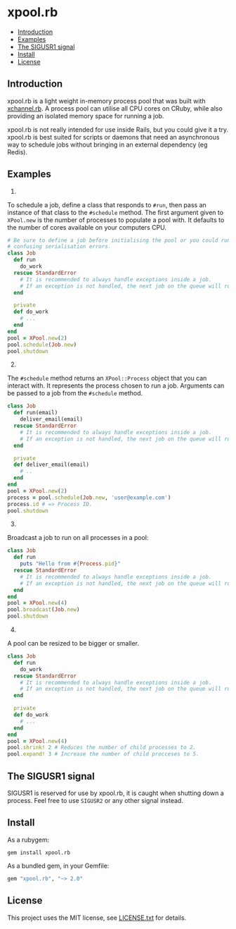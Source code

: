 # xpool.rb

* [Introduction](#introduction)
* [Examples](#examples)
* [The SIGUSR1 signal](#SIGUSR1)
* [Install](#install)
* [License](#license)

## <a id='introduction'>Introduction</a>

xpool.rb is a light weight in-memory process pool that was built with [xchannel.rb](https://github.com/rg-3/xchannel.rb).  A process pool can utilise all CPU cores on CRuby, while also providing an isolated memory space for running a job.  

xpool.rb is not really intended for use inside Rails, but you could give it a try. xpool.rb is best suited for scripts or daemons that need an asynchronous way to schedule jobs without bringing in an external dependency (eg Redis).
 
## <a id='examples'>Examples</a>

1.

To schedule a job, define a class that responds to `#run`, then pass an instance
of that class to the `#schedule` method. The first argument given to `XPool.new` is 
the number of processes to populate a pool with. It defaults to the number of cores 
available on your computers CPU.

```ruby
# Be sure to define a job before initialising the pool or you could run into
# confusing serialisation errors.
class Job
  def run
    do_work
  rescue StandardError
    # It is recommended to always handle exceptions inside a job.
    # If an exception is not handled, the next job on the queue will run.
  end

  private 
  def do_work 
    # ...
  end
end
pool = XPool.new(2)
pool.schedule(Job.new)
pool.shutdown
```

2.

The `#schedule` method returns an `XPool::Process` object that you can interact
with. It represents the process chosen to run a job. Arguments can be passed to a job
from the `#schedule` method.

```ruby
class Job
  def run(email)
    deliver_email(email)
  rescue StandardError
    # It is recommended to always handle exceptions inside a job.
    # If an exception is not handled, the next job on the queue will run.
  end

  private 
  def deliver_email(email)
    # ..
  end
end
pool = XPool.new(2)
process = pool.schedule(Job.new, 'user@example.com')
process.id # => Process ID.
pool.shutdown
```

3.

Broadcast a job to run on all processes in a pool:

```ruby
class Job
  def run
    puts "Hello from #{Process.pid}"
  rescue StandardError
    # It is recommended to always handle exceptions inside a job.
    # If an exception is not handled, the next job on the queue will run.
  end
end
pool = XPool.new(4)
pool.broadcast(Job.new)
pool.shutdown
```

4. 

A pool can be resized to be bigger or smaller.

```ruby
class Job
  def run
    do_work
  rescue StandardError
    # It is recommended to always handle exceptions inside a job.
    # If an exception is not handled, the next job on the queue will run
  end

  private 
  def do_work
    # ...
  end
end
pool = XPool.new(4)
pool.shrink! 2 # Reduces the number of child processes to 2.
pool.expand! 3 # Increase the number of child procceses to 5.
```

## <a id='SIGUSR1'>The SIGUSR1 signal</a>

SIGUSR1 is reserved for use by xpool.rb, it is caught when shutting down a process.
Feel free to use `SIGUSR2` or any other signal instead.

## <a id="install">Install</a>

As a rubygem:

    gem install xpool.rb

As a bundled gem, in your Gemfile:

```ruby
gem "xpool.rb", "~> 2.0"
```

## <a id="license">License</a>

This project uses the MIT license, see [LICENSE.txt](./LICENSE.txt) for details.
